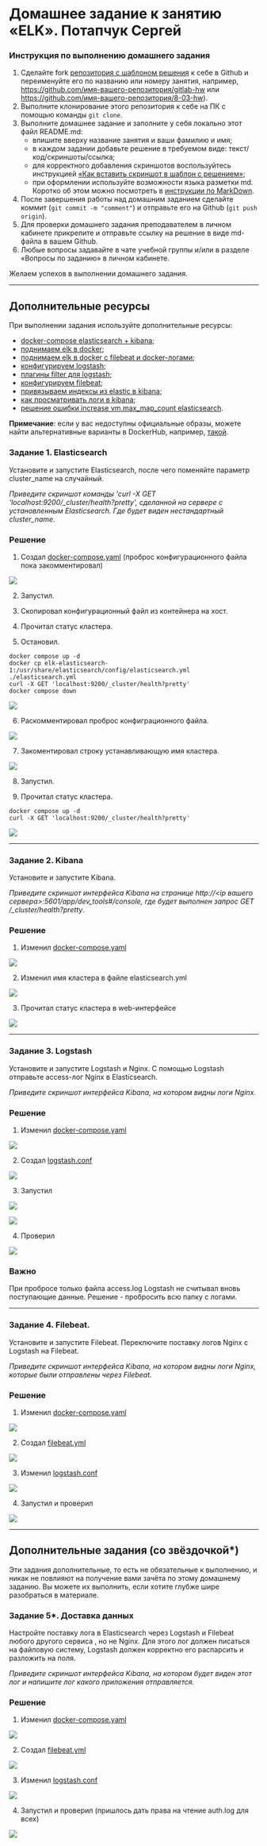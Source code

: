 # Домашнее задание к занятию «ELK». Потапчук Сергей

### Инструкция по выполнению домашнего задания

1. Сделайте fork [репозитория c шаблоном решения](https://github.com/netology-code/sys-pattern-homework) к себе в Github и переименуйте его по названию или номеру занятия, например, https://github.com/имя-вашего-репозитория/gitlab-hw или https://github.com/имя-вашего-репозитория/8-03-hw).
2. Выполните клонирование этого репозитория к себе на ПК с помощью команды `git clone`.
3. Выполните домашнее задание и заполните у себя локально этот файл README.md:
   - впишите вверху название занятия и ваши фамилию и имя;
   - в каждом задании добавьте решение в требуемом виде: текст/код/скриншоты/ссылка;
   - для корректного добавления скриншотов воспользуйтесь инструкцией [«Как вставить скриншот в шаблон с решением»](https://github.com/netology-code/sys-pattern-homework/blob/main/screen-instruction.md);
   - при оформлении используйте возможности языка разметки md. Коротко об этом можно посмотреть в [инструкции по MarkDown](https://github.com/netology-code/sys-pattern-homework/blob/main/md-instruction.md).
4. После завершения работы над домашним заданием сделайте коммит (`git commit -m "comment"`) и отправьте его на Github (`git push origin`).
5. Для проверки домашнего задания преподавателем в личном кабинете прикрепите и отправьте ссылку на решение в виде md-файла в вашем Github.
6. Любые вопросы задавайте в чате учебной группы и/или в разделе «Вопросы по заданию» в личном кабинете.

Желаем успехов в выполнении домашнего задания.

---

## Дополнительные ресурсы

При выполнении задания используйте дополнительные ресурсы:
- [docker-compose elasticsearch + kibana](11-03/docker-compose.yaml);
- [поднимаем elk в docker](https://www.elastic.co/guide/en/elasticsearch/reference/7.17/docker.html);
- [поднимаем elk в docker с filebeat и docker-логами](https://www.sarulabs.com/post/5/2019-08-12/sending-docker-logs-to-elasticsearch-and-kibana-with-filebeat.html);
- [конфигурируем logstash](https://www.elastic.co/guide/en/logstash/7.17/configuration.html);
- [плагины filter для logstash](https://www.elastic.co/guide/en/logstash/current/filter-plugins.html);
- [конфигурируем filebeat](https://www.elastic.co/guide/en/beats/libbeat/5.3/config-file-format.html);
- [привязываем индексы из elastic в kibana](https://www.elastic.co/guide/en/kibana/7.17/index-patterns.html);
- [как просматривать логи в kibana](https://www.elastic.co/guide/en/kibana/current/discover.html);
- [решение ошибки increase vm.max_map_count elasticsearch](https://stackoverflow.com/questions/42889241/how-to-increase-vm-max-map-count).

**Примечание**: если у вас недоступны официальные образы, можете найти альтернативные варианты в DockerHub, например, [такой](https://hub.docker.com/layers/bitnami/elasticsearch/7.17.13/images/sha256-8084adf6fa1cf24368337d7f62292081db721f4f05dcb01561a7c7e66806cc41?context=explore).

### Задание 1. Elasticsearch 

Установите и запустите Elasticsearch, после чего поменяйте параметр cluster_name на случайный. 

*Приведите скриншот команды 'curl -X GET 'localhost:9200/_cluster/health?pretty', сделанной на сервере с установленным Elasticsearch. Где будет виден нестандартный cluster_name*.

### Решение

1. Создал [docker-compose.yaml](task-1/docker-compose.yaml) (проброс конфигурационного файла пока закомментировал)

![](img/img-01-01.png)

2. Запустил.

3. Скопировал конфигурационный файл из контейнера на хост.

4. Прочитал статус кластера.

5. Остановил.

```
docker compose up -d
docker cp elk-elasticsearch-1:/usr/share/elasticsearch/config/elasticsearch.yml ./elasticsearch.yml
curl -X GET 'localhost:9200/_cluster/health?pretty'
docker compose down
```

![](img/img-01-02.png)

6. Раскомментировал проброс конфиграционного файла.

![](img/img-01-03.png)

7. Закоментировал строку устанавливающую имя кластера.

![](img/img-01-04.png)

8. Запустил.

9. Прочитал статус кластера.

```
docker compose up -d
curl -X GET 'localhost:9200/_cluster/health?pretty'
```

![](img/img-01-05.png)

---

### Задание 2. Kibana

Установите и запустите Kibana.

*Приведите скриншот интерфейса Kibana на странице http://<ip вашего сервера>:5601/app/dev_tools#/console, где будет выполнен запрос GET /_cluster/health?pretty*.

### Решение

1. Изменил [docker-compose.yaml](task-2/docker-compose.yaml)

![](img/img-02-01.png)

2. Изменил имя кластера в файле elasticsearch.yml

![](img/img-02-02.png)

3. Прочитал статус кластера в web-интерфейсе

![](img/img-02-03.png)

---

### Задание 3. Logstash

Установите и запустите Logstash и Nginx. С помощью Logstash отправьте access-лог Nginx в Elasticsearch. 

*Приведите скриншот интерфейса Kibana, на котором видны логи Nginx.*

### Решение

1. Изменил [docker-compose.yaml](task-3/docker-compose.yaml)

![](img/img-03-01.png)

2. Создал [logstash.conf](task-3/logstash.conf)

![](img/img-03-02.png)

3. Запустил

![](img/img-03-03.png)

![](img/img-03-03-1.png)

4. Проверил

![](img/img-03-04.png)

### Важно

При пробросе только файла access.log Logstash не считывал вновь поступающие данные. Решение - пробросить всю папку с логами.

---

### Задание 4. Filebeat. 

Установите и запустите Filebeat. Переключите поставку логов Nginx с Logstash на Filebeat. 

*Приведите скриншот интерфейса Kibana, на котором видны логи Nginx, которые были отправлены через Filebeat.*

### Решение

1. Изменил [docker-compose.yaml](task-4/docker-compose.yaml)

![](img/img-04-01.png)

2. Создал [filebeat.yml](task-4)

![](img/img-04-02.png)

3. Изменил [logstash.conf](task-4/logstash.conf)

![](img/img-04-03.png)

4. Запустил и проверил

![](img/img-04-04.png)

---

## Дополнительные задания (со звёздочкой*)
Эти задания дополнительные, то есть не обязательные к выполнению, и никак не повлияют на получение вами зачёта по этому домашнему заданию. Вы можете их выполнить, если хотите глубже шире разобраться в материале.

### Задание 5*. Доставка данных 

Настройте поставку лога в Elasticsearch через Logstash и Filebeat любого другого сервиса , но не Nginx. 
Для этого лог должен писаться на файловую систему, Logstash должен корректно его распарсить и разложить на поля. 

*Приведите скриншот интерфейса Kibana, на котором будет виден этот лог и напишите лог какого приложения отправляется.*

### Решение

1. Изменил [docker-compose.yaml](task-5/docker-compose.yaml)

![](img/img-05-01.png)

2. Создал [filebeat.yml](task-5)

![](img/img-05-02.png)

3. Изменил [logstash.conf](task-5/logstash.conf)

![](img/img-05-03.png)

4. Запустил и проверил (пришлось дать права на чтение auth.log для всех)

![](img/img-05-04.png)


